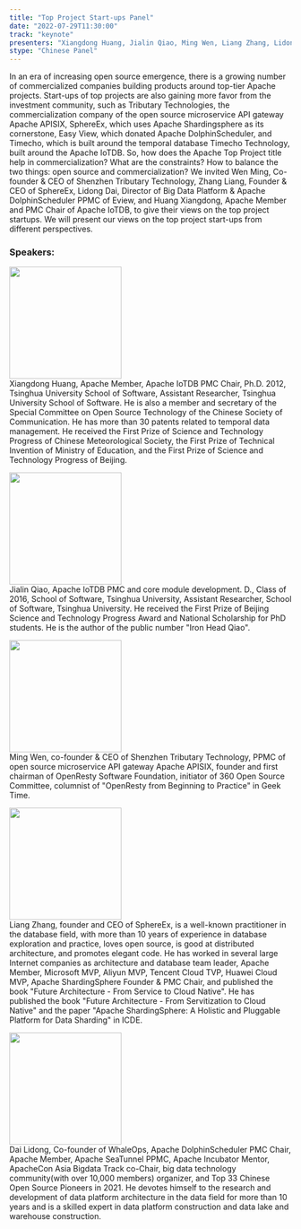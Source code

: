 ```yaml
---
title: "Top Project Start-ups Panel"
date: "2022-07-29T11:30:00" 
track: "keynote"
presenters: "Xiangdong Huang, Jialin Qiao, Ming Wen, Liang Zhang, Lidong Dai"
stype: "Chinese Panel"
---
```

In an era of increasing open source emergence, there is a growing number of commercialized companies building products around top-tier Apache projects. Start-ups of top projects are also gaining more favor from the investment community, such as Tributary Technologies, the commercialization company of the open source microservice API gateway Apache APISIX, SphereEx, which uses Apache Shardingsphere as its cornerstone, Easy View, which donated Apache DolphinScheduler, and Timecho, which is built around the temporal database Timecho Technology, built around the Apache IoTDB. So, how does the Apache Top Project title help in commercialization? What are the constraints? How to balance the two things: open source and commercialization?
We invited Wen Ming, Co-founder & CEO of Shenzhen Tributary Technology, Zhang Liang, Founder & CEO of SphereEx, Lidong Dai, Director of Big Data Platform & Apache DolphinScheduler PPMC of Eview, and Huang Xiangdong, Apache Member and PMC Chair of Apache IoTDB, to give their views on the top project startups. We will present our views on the top project start-ups from different perspectives.


### Speakers: 
<img src="images/speaker/2013.png" width="200" /><br>
Xiangdong Huang, Apache Member, Apache IoTDB PMC Chair, Ph.D. 2012, Tsinghua University School of Software, Assistant Researcher, Tsinghua University School of Software. He is also a member and secretary of the Special Committee on Open Source Technology of the Chinese Society of Communication. He has more than 30 patents related to temporal data management. He received the First Prize of Science and Technology Progress of Chinese Meteorological Society, the First Prize of Technical Invention of Ministry of Education, and the First Prize of Science and Technology Progress of Beijing.

<img src="images/speaker/2013_4.png" width="200" /><br>
Jialin Qiao, Apache IoTDB PMC and core module development. D., Class of 2016, School of Software, Tsinghua University, Assistant Researcher, School of Software, Tsinghua University. He received the First Prize of Beijing Science and Technology Progress Award and National Scholarship for PhD students. He is the author of the public number "Iron Head Qiao".

<img src="images/speaker/2013_1.png" width="200" /><br>
Ming Wen, co-founder & CEO of Shenzhen Tributary Technology, PPMC of open source microservice API gateway Apache APISIX, founder and first chairman of OpenResty Software Foundation, initiator of 360 Open Source Committee, columnist of "OpenResty from Beginning to Practice" in Geek Time.

<img src="images/speaker/2013_2.png" width="200" /><br>
Liang Zhang, founder and CEO of SphereEx, is a well-known practitioner in the database field, with more than 10 years of experience in database exploration and practice, loves open source, is good at distributed architecture, and promotes elegant code. He has worked in several large Internet companies as architecture and database team leader, Apache Member, Microsoft MVP, Aliyun MVP, Tencent Cloud TVP, Huawei Cloud MVP, Apache ShardingSphere Founder & PMC Chair, and published the book "Future Architecture - From Service to Cloud Native". He has published the book "Future Architecture - From Servitization to Cloud Native" and the paper "Apache ShardingSphere: A Holistic and Pluggable Platform for Data Sharding" in ICDE.

<img src="images/speaker/2013_3.png" width="200" /><br>
Dai Lidong, Co-founder of WhaleOps, Apache DolphinScheduler PMC Chair, Apache Member, Apache SeaTunnel PPMC, Apache Incubator Mentor, ApacheCon Asia Bigdata Track co-Chair, big data technology community(with over 10,000 members) organizer, and Top 33 Chinese Open Source Pioneers in 2021. He devotes himself to the research and development of data platform architecture in the data field for more than 10 years and is a skilled expert in data platform construction and data lake and warehouse construction.

